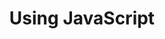 ---
layout: default
title: Using JavaScript
slides:

  - class: title-slide

    content: |

      # Using JavaScript

      _Adding those first lines of JavaScript to your site_

    notes: |

      In this section we will add a JavaScript file to a web page and test that it works.


  ##########


  - content: |

      ## Create a file called `site-script.js`

      This file needs to be in the same folder
      as your `index.html` and `style.css` files.

    notes: |

      You can actually name this file whatever you like, and you can also put it in a subfolder if you choose.

      Script files are commonly named after their project, so a site about Top Tomato Recipes might be called `top-tomato-recipes.js`.


  ##########


  - content: |

      ## Include the script into your `index.html`

      You need to include JavaScript files at the end of your 
      HTML `body` so that the scripts load after the HTML and CSS.

      ```html
        ...

        <script src="site-script.js"></script>

      </body>
      ```


    notes: |

      Sometimes you will see websites where the JavaSCript is loaded in the `head`.

      Although it is possible to make the JavaScript work that way, it can often result in errors when you try to use JavaScript to access or modify HTML elements which haven't yet been created when the script runs.


  ##########


  - content: |

      ## Use Chrome Developer Tools to check <br>that the file was included correctly

      In Chrome, press `Command + Option + I` to open the developer tools.
      Click the *Network* tab, refresh, and make sure `site-script.js` is listed.


  ##########


  - content: |

      ## Add a `console.log()` to check your script runs

      In `site-script.js`, add a message to yourself using `console.log()`.
      This function can display code values in the Developer Tools window.

      ```javascript
      console.log('Testing, testing, 123...');
      ```


  ##########


  - content: |

      ## Check your console output in the Developer Tools

      Open developer tools, refresh your page, and look in the **Console** tab.
      Your message should be displayed.

      If you have an error, try to understand the error and correct your code.

      {:.checkpoint}
      Hooray, I got a message with no errors!


  ##########


  - content: |

      ## Things we learned

      - Adding a JavaScript file
      - Viewing network activity
      - Logging to the console


      

---